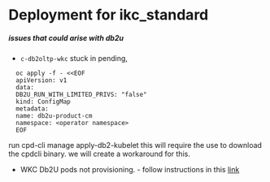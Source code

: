 # Deployment for ikc_standard

##### issues that could arise with db2u
 - `c-db2oltp-wkc` stuck in pending,  
  ```
    oc apply -f - <<EOF
    apiVersion: v1
    data:
    DB2U_RUN_WITH_LIMITED_PRIVS: "false"
    kind: ConfigMap
    metadata:
    name: db2u-product-cm
    namespace: <operator namespace>
    EOF
```
run cpd-cli manage apply-db2-kubelet this will require the use to download the cpdcli binary. we will create a workaround for this. 

-  WKC Db2U pods not provisioning. - follow instructions in this [link](https://www.ibm.com/support/pages/wkc-db2u-failed-provision-databases-bgdb-ilgdb-and-wfdb)

